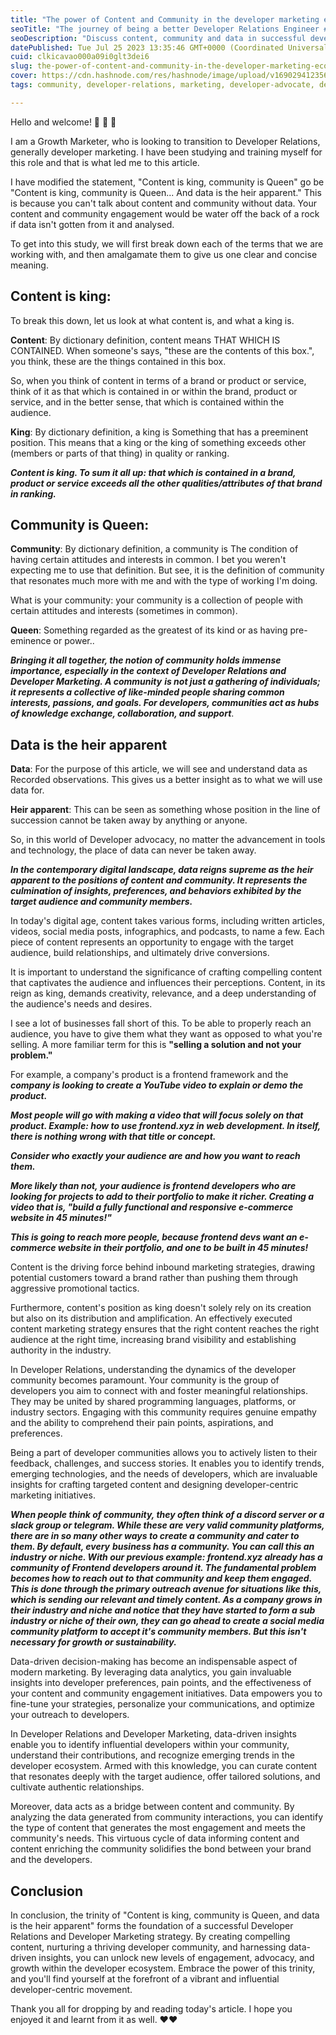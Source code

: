 ```yaml
---
title: "The power of Content and Community in the developer marketing ecosystem"
seoTitle: "The journey of being a better Developer Relations Engineer #DevRel"
seoDescription: "Discuss content, community and data in successful developer marketing and Developer Relations strategies. Developer Advocate. Developer evangelism."
datePublished: Tue Jul 25 2023 13:35:46 GMT+0000 (Coordinated Universal Time)
cuid: clkicavao000a09i0glt3dei6
slug: the-power-of-content-and-community-in-the-developer-marketing-ecosystem
cover: https://cdn.hashnode.com/res/hashnode/image/upload/v1690294123565/574ac637-94e2-43f3-ae47-27e8b66dce0f.jpeg
tags: community, developer-relations, marketing, developer-advocate, devrel

---
```


Hello and welcome! 🤩 🤩 🤩

I am a Growth Marketer, who is looking to transition to Developer Relations, generally developer marketing. I have been studying and training myself for this role and that is what led me to this article.

I have modified the statement, "Content is king, community is Queen" go be "Content is king, community is Queen... And data is the heir apparent." This is because you can't talk about content and community without data. Your content and community engagement would be water off the back of a rock if data isn't gotten from it and analysed.

To get into this study, we will first break down each of the terms that we are working with, and then amalgamate them to give us one clear and concise meaning.

## Content is king:

To break this down, let us look at what content is, and what a king is.

**Content**: By dictionary definition, content means THAT WHICH IS CONTAINED. When someone's says, "these are the contents of this box.", you think, these are the things contained in this box.

So, when you think of content in terms of a brand or product or service, think of it as that which is contained in or within the brand, product or service, and in the better sense, that which is contained within the audience.

**King**: By dictionary definition, a king is Something that has a preeminent position. This means that a king or the king of something exceeds other (members or parts of that thing) in quality or ranking.

***Content is king. To sum it all up: that which is contained in a brand, product or service exceeds all the other qualities/attributes of that brand in ranking.***

## Community is Queen:

**Community**: By dictionary definition, a community is The condition of having certain attitudes and interests in common. I bet you weren't expecting me to use that definition. But see, it is the definition of community that resonates much more with me and with the type of working I'm doing.

What is your community: your community is a collection of people with certain attitudes and interests (sometimes in common).

**Queen**: Something regarded as the greatest of its kind or as having pre-eminence or power..

***Bringing it all together, the notion of community holds immense importance, especially in the context of Developer Relations and Developer Marketing. A community*** ***is not just a gathering of individuals; it represents a collective of like-minded people sharing common interests, passions, and goals. For developers, communities act as hubs of knowledge exchange, collaboration, and support***.

## Data is the heir apparent

**Data**: For the purpose of this article, we will see and understand data as Recorded observations. This gives us a better insight as to what we will use data for.

**Heir apparent**: This can be seen as something whose position in the line of succession cannot be taken away by anything or anyone.

So, in this world of Developer advocacy, no matter the advancement in tools and technology, the place of data can never be taken away.

***In the contemporary digital landscape, data reigns supreme as the heir apparent to the positions of content and community. It represents the culmination of insights, preferences, and behaviors exhibited by the target audience and community members.***

In today's digital age, content takes various forms, including written articles, videos, social media posts, infographics, and podcasts, to name a few. Each piece of content represents an opportunity to engage with the target audience, build relationships, and ultimately drive conversions.

It is important to understand the significance of crafting compelling content that captivates the audience and influences their perceptions. Content, in its reign as king, demands creativity, relevance, and a deep understanding of the audience's needs and desires.

I see a lot of businesses fall short of this. To be able to properly reach an audience, you have to give them what they want as opposed to what you're selling. A more familiar term for this is **"selling a solution and not your problem."**

For example, a company's product is a frontend framework and the ***company is looking to create a YouTube video to explain or demo the product.***

***Most people will go with making a video that will focus solely on that product. Example: how to use frontend.xyz in web development. In itself, there is nothing wrong with that title or concept.***

***Consider who exactly your audience are and how you want to reach them.***

***More likely than not, your audience is frontend developers who are looking for projects to add to their portfolio to make it richer. Creating a video that is, "build a fully functional and responsive e-commerce website in 45 minutes!"***

***This is going to reach more people, because frontend devs want an e-commerce website in their portfolio, and one to be built in 45 minutes!***

Content is the driving force behind inbound marketing strategies, drawing potential customers toward a brand rather than pushing them through aggressive promotional tactics.

Furthermore, content's position as king doesn't solely rely on its creation but also on its distribution and amplification. An effectively executed content marketing strategy ensures that the right content reaches the right audience at the right time, increasing brand visibility and establishing authority in the industry.

In Developer Relations, understanding the dynamics of the developer community becomes paramount. Your community is the group of developers you aim to connect with and foster meaningful relationships. They may be united by shared programming languages, platforms, or industry sectors. Engaging with this community requires genuine empathy and the ability to comprehend their pain points, aspirations, and preferences.

Being a part of developer communities allows you to actively listen to their feedback, challenges, and success stories. It enables you to identify trends, emerging technologies, and the needs of developers, which are invaluable insights for crafting targeted content and designing developer-centric marketing initiatives.

***When people think of community, they often think of a discord server or a slack group or telegram. While these are very valid community platforms, there are in so many other ways to create a community and cater to them. By default, every*** ***business has a community. You can call this an industry or niche. With our previous example: frontend.xyz already has a community of Frontend developers around it. The fundamental problem becomes how to reach out to that community and keep them engaged. This is done through the primary outreach avenue for situations like this, which is sending our relevant and timely content. As a company grows in their industry and niche and notice that they have started to form a sub industry or niche of their own, they can go ahead to create a social media community platform to accept it's community members. But this isn't necessary for growth or sustainability.***

Data-driven decision-making has become an indispensable aspect of modern marketing. By leveraging data analytics, you gain invaluable insights into developer preferences, pain points, and the effectiveness of your content and community engagement initiatives. Data empowers you to fine-tune your strategies, personalize your communications, and optimize your outreach to developers.

In Developer Relations and Developer Marketing, data-driven insights enable you to identify influential developers within your community, understand their contributions, and recognize emerging trends in the developer ecosystem. Armed with this knowledge, you can curate content that resonates deeply with the target audience, offer tailored solutions, and cultivate authentic relationships.

Moreover, data acts as a bridge between content and community. By analyzing the data generated from community interactions, you can identify the type of content that generates the most engagement and meets the community's needs. This virtuous cycle of data informing content and content enriching the community solidifies the bond between your brand and the developers.

## Conclusion

In conclusion, the trinity of "Content is king, community is Queen, and data is the heir apparent" forms the foundation of a successful Developer Relations and Developer Marketing strategy. By creating compelling content, nurturing a thriving developer community, and harnessing data-driven insights, you can unlock new levels of engagement, advocacy, and growth within the developer ecosystem. Embrace the power of this trinity, and you'll find yourself at the forefront of a vibrant and influential developer-centric movement.

Thank you all for dropping by and reading today's article. I hope you enjoyed it and learnt from it as well. ❤️❤️